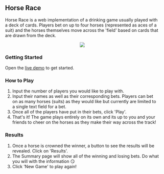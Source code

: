 ## Horse Race

Horse Race is a web implementation of a drinking game usually played with a deck of cards. Players bet on up to four horses (represented as aces of a suit) and the horses themselves move across the 'field' based on cards that are drawn from the deck.
<p align='center'>
<img src='https://user-images.githubusercontent.com/13951154/225166288-80f3ced2-35d8-47af-8843-f8e699ca2a91.gif'/>
</p>


### Getting Started
Open the [live demo](https://horse-race-mu.vercel.app/) to get started.

### How to Play
1. Input the number of players you would like to play with.
2. Input their names as well as their corresponding bets. Players can bet on as many horses (suits) as they would like but currently are limited to a single text field for a bet.
3. Once all of the players have put in their bets, click 'Play'.
4. That's it! The game plays entirely on its own and its up to you and your friends to cheer on the horses as they make their way across the track!

### Results
1. Once a horse is crowned the winner, a button to see the results will be revealed. Click on 'Results'.
2. The Summary page will show all of the winning and losing bets. Do what you will with the information 😏
3. Click 'New Game' to play again!

